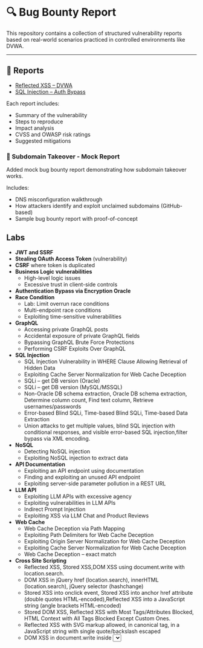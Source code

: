 # 🔍 Bug Bounty Report

This repository contains a collection of structured vulnerability reports based on real-world scenarios practiced in controlled environments like DVWA.

---

## 📄 Reports

- [Reflected XSS – DVWA](./reflected-xss-dvwa-report.md)  
- [SQL Injection – Auth Bypass](./sqli-auth-bypass-report.md)

Each report includes:
- Summary of the vulnerability
- Steps to reproduce
- Impact analysis
- CVSS and OWASP risk ratings
- Suggested mitigations

### 🔐 Subdomain Takeover - Mock Report

Added  mock bug bounty report demonstrating how subdomain takeover works.  

Includes:
- DNS misconfiguration walkthrough
- How attackers identify and exploit unclaimed subdomains (GitHub-based)
- Sample bug bounty report with proof-of-concept  

## Labs

- **JWT and SSRF**
- **Stealing OAuth Access Token** (vulnerability)
- **CSRF** where token is duplicated
- **Business Logic vulnerabilities**
  - High-level logic issues  
  - Excessive trust in client-side controls
- **Authentication Bypass via Encryption Oracle**
- **Race Condition**
  - Lab: Limit overrun race conditions
  - Multi-endpoint race conditions
  - Exploiting time-sensitive vulnerabilities
- **GraphQL**
  - Accessing private GraphQL posts
  - Accidental exposure of private GraphQL fields
  - Bypassing GraphQL Brute Force Protections
  - Performing CSRF Exploits Over GraphQL
- **SQL Injection**
  - SQL Injection Vulnerability in WHERE Clause Allowing Retrieval of Hidden Data
  - Exploiting Cache Server Normalization for Web Cache Deception
  - SQLi – get DB version (Oracle)
  - SQLi – get DB version (MySQL/MSSQL)
  - Non-Oracle DB schema extraction, Oracle DB schema extraction, Determine column count, Find text column, Retrieve usernames/passwords
  - Error-based Blind SQLi, Time-based Blind SQLi, Time-based Data Extraction
  - Union attacks to get multiple values, blind SQL injection with conditional responses, and visible error-based SQL injection,filter bypass via XML encoding.
- **NoSQL**
  - Detecting NoSQL injection
  - Exploiting NoSQL injection to extract data
- **API Documentation**
  - Exploiting an API endpoint using documentation
  - Finding and exploiting an unused API endpoint
  - Exploiting server-side parameter pollution in a REST URL
- **LLM API**
  - Exploiting LLM APIs with excessive agency
  - Exploiting vulnerabilities in LLM APIs
  - Indirect Prompt Injection
  - Exploiting XSS via LLM Chat and Product Reviews
- **Web Cache**
  - Web Cache Deception via Path Mapping
  - Exploiting Path Delimiters for Web Cache Deception
  - Exploiting Origin Server Normalization for Web Cache Deception
  - Exploiting Cache Server Normalization for Web Cache Deception
  - Web Cache Deception – exact match
- **Cross Site Scripting**
  - Reflected XSS, Stored XSS,DOM XSS using document.write with location.search.
  - DOM XSS in jQuery href (location.search), innerHTML (location.search), jQuery selector (hashchange)
  - Stored XSS into onclick event, Stored XSS into anchor href attribute (double quotes HTML-encoded),Reflected XSS into a JavaScript string (angle brackets HTML-encoded)
  - Stored DOM XSS, Reflected XSS with Most Tags/Attributes Blocked, HTML Context with All Tags Blocked Except Custom Ones.
  - Reflected XSS with SVG markup allowed, in canonical <link> tag, in a JavaScript string with single quote/backslash escaped
  - DOM XSS in document.write inside <select>, AngularJS DOM XSS with encoded characters, Reflected DOM XSS via eval()
   




 

